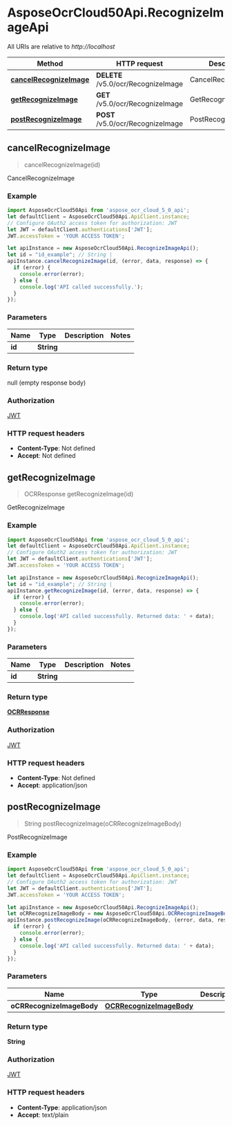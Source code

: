 # AsposeOcrCloud50Api.RecognizeImageApi

All URIs are relative to *http://localhost*

Method | HTTP request | Description
------------- | ------------- | -------------
[**cancelRecognizeImage**](RecognizeImageApi.md#cancelRecognizeImage) | **DELETE** /v5.0/ocr/RecognizeImage | CancelRecognizeImage
[**getRecognizeImage**](RecognizeImageApi.md#getRecognizeImage) | **GET** /v5.0/ocr/RecognizeImage | GetRecognizeImage
[**postRecognizeImage**](RecognizeImageApi.md#postRecognizeImage) | **POST** /v5.0/ocr/RecognizeImage | PostRecognizeImage



## cancelRecognizeImage

> cancelRecognizeImage(id)

CancelRecognizeImage

### Example

```javascript
import AsposeOcrCloud50Api from 'aspose_ocr_cloud_5_0_api';
let defaultClient = AsposeOcrCloud50Api.ApiClient.instance;
// Configure OAuth2 access token for authorization: JWT
let JWT = defaultClient.authentications['JWT'];
JWT.accessToken = 'YOUR ACCESS TOKEN';

let apiInstance = new AsposeOcrCloud50Api.RecognizeImageApi();
let id = "id_example"; // String | 
apiInstance.cancelRecognizeImage(id, (error, data, response) => {
  if (error) {
    console.error(error);
  } else {
    console.log('API called successfully.');
  }
});
```

### Parameters


Name | Type | Description  | Notes
------------- | ------------- | ------------- | -------------
 **id** | **String**|  | 

### Return type

null (empty response body)

### Authorization

[JWT](../README.md#JWT)

### HTTP request headers

- **Content-Type**: Not defined
- **Accept**: Not defined


## getRecognizeImage

> OCRResponse getRecognizeImage(id)

GetRecognizeImage

### Example

```javascript
import AsposeOcrCloud50Api from 'aspose_ocr_cloud_5_0_api';
let defaultClient = AsposeOcrCloud50Api.ApiClient.instance;
// Configure OAuth2 access token for authorization: JWT
let JWT = defaultClient.authentications['JWT'];
JWT.accessToken = 'YOUR ACCESS TOKEN';

let apiInstance = new AsposeOcrCloud50Api.RecognizeImageApi();
let id = "id_example"; // String | 
apiInstance.getRecognizeImage(id, (error, data, response) => {
  if (error) {
    console.error(error);
  } else {
    console.log('API called successfully. Returned data: ' + data);
  }
});
```

### Parameters


Name | Type | Description  | Notes
------------- | ------------- | ------------- | -------------
 **id** | **String**|  | 

### Return type

[**OCRResponse**](OCRResponse.md)

### Authorization

[JWT](../README.md#JWT)

### HTTP request headers

- **Content-Type**: Not defined
- **Accept**: application/json


## postRecognizeImage

> String postRecognizeImage(oCRRecognizeImageBody)

PostRecognizeImage

### Example

```javascript
import AsposeOcrCloud50Api from 'aspose_ocr_cloud_5_0_api';
let defaultClient = AsposeOcrCloud50Api.ApiClient.instance;
// Configure OAuth2 access token for authorization: JWT
let JWT = defaultClient.authentications['JWT'];
JWT.accessToken = 'YOUR ACCESS TOKEN';

let apiInstance = new AsposeOcrCloud50Api.RecognizeImageApi();
let oCRRecognizeImageBody = new AsposeOcrCloud50Api.OCRRecognizeImageBody(); // OCRRecognizeImageBody | 
apiInstance.postRecognizeImage(oCRRecognizeImageBody, (error, data, response) => {
  if (error) {
    console.error(error);
  } else {
    console.log('API called successfully. Returned data: ' + data);
  }
});
```

### Parameters


Name | Type | Description  | Notes
------------- | ------------- | ------------- | -------------
 **oCRRecognizeImageBody** | [**OCRRecognizeImageBody**](OCRRecognizeImageBody.md)|  | 

### Return type

**String**

### Authorization

[JWT](../README.md#JWT)

### HTTP request headers

- **Content-Type**: application/json
- **Accept**: text/plain

